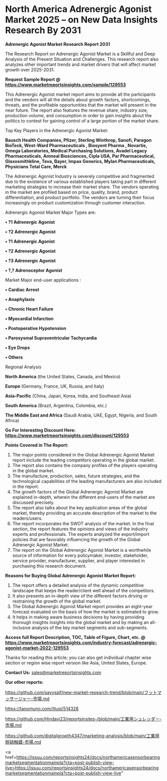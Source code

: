 # North America Adrenergic Agonist Market 2025 – on New Data Insights Research By 2031

<strong>Adrenergic Agonist Market Research Report 2031</strong>

The Research Report on Adrenergic Agonist Market is a Skillful and Deep Analysis of the Present Situation and Challenges. This research report also analyzes other important trends and market drivers that will affect market growth over 2025-2031.

<strong>Request Sample Report @ <a href=https://www.marketreportsinsights.com/sample/129553>https://www.marketreportsinsights.com/sample/129553</a></strong>

This Adrenergic Agonist market report aims to provide all the participants and the vendors will all the details about growth factors, shortcomings, threats, and the profitable opportunities that the market will present in the near future. The report also features the revenue share, industry size, production volume, and consumption in order to gain insights about the politics to contest for gaining control of a large portion of the market share.

Top Key Players in the Adrenergic Agonist Market:

<strong>Bausch Health Companies, Pfizer, Sterling Winthrop, Sanofi, Paragon BioTeck, West-Ward Pharmaceuticals , Biosyent Pharma , Novartis, Omega Laboratories, Medical Purchasing Solutions, Avadel Legacy Pharmaceuticals, Amneal Biosciences, Cipla USA, Par Pharmaceutical, Glaxosmithkline, Teva, Bayer, Impax Generics, Mylan Pharmaceuticals, Physicians Total Care, Merck</strong>

The Adrenergic Agonist Industry is severely competitive and fragmented due to the existence of various established players taking part in different marketing strategies to increase their market share. The vendors operating in the market are profiled based on price, quality, brand, product differentiation, and product portfolio. The vendors are turning their focus increasingly on product customization through customer interaction.

Adrenergic Agonist Market Major Types are:

<strong>• ?1 Adrenergic Agonist

• ?2 Adrenergic Agonist

• ?1 Adrenergic Agonist

• ?2 Adrenergic Agonist

• ?3 Adrenergic Agonist

• ?,? Adrenoceptor Agonist</strong>

Market Major end-user applications :

<strong>• Cardiac Arrest

• Anaphylaxis

• Chronic Heart Failure

• Myocardial Infarction

• Postoperative Hypotension

• Paroxysmal Supraventricular Tachycardia

• Eye Drops

• Others</strong>

Regional Analysis

</u><strong><b>North America</b></strong> (the United States, Canada, and Mexico)

<strong><b>Europe </b></strong>(Germany, France, UK, Russia, and Italy)

<strong><b>Asia-Pacific</b></strong> (China, Japan, Korea, India, and Southeast Asia)

<strong><b>South America</b></strong> (Brazil, Argentina, Colombia, etc.)

<strong><b>The Middle East and Africa</b></strong> (Saudi Arabia, UAE, Egypt, Nigeria, and South Africa)

<strong>Go For Interesting Discount Here: <a href=https://www.marketreportsinsights.com/discount/129553>https://www.marketreportsinsights.com/discount/129553</a></strong>

<strong>Points Covered in The Report:</strong>
<ol>
  <li>The major points considered in the Global Adrenergic Agonist Market report include the leading competitors operating in the global market.</li>
  <li>The report also contains the company profiles of the players operating in the global market.</li>
  <li>The manufacture, production, sales, future strategies, and the technological capabilities of the leading manufacturers are also included in the report.</li>
  <li>The growth factors of the Global Adrenergic Agonist Market are explained in-depth, wherein the different end-users of the market are discussed precisely.</li>
  <li>The report also talks about the key application areas of the global market, thereby providing an accurate description of the market to the readers/users.</li>
  <li>The report incorporates the SWOT analysis of the market. In the final section, the report features the opinions and views of the industry experts and professionals. The experts analyzed the export/import policies that are favorably influencing the growth of the Global Adrenergic Agonist Market.</li>
  <li>The report on the Global Adrenergic Agonist Market is a worthwhile source of information for every policymaker, investor, stakeholder, service provider, manufacturer, supplier, and player interested in purchasing this research document.</li>
</ol>
<strong>Reasons for Buying Global Adrenergic Agonist Market Report:</strong>

<ol>
  <li>The report offers a detailed analysis of the dynamic competitive landscape that keeps the reader/client well ahead of the competitors.</li>
  <li>It also presents an in-depth view of the different factors driving or restraining the growth of the global market.</li>
  <li>The Global Adrenergic Agonist Market report provides an eight-year forecast evaluated on the basis of how the market is estimated to grow.</li>
  <li>It helps in making aware business decisions by having providing thorough insights insights into the global market and by making an all-inclusive analysis of the key market segments and sub-segments.</li>
</ol>
<strong>Access full Report Description, TOC, Table of Figure, Chart, etc. @ <a href=https://www.marketreportsinsights.com/industry-forecast/adrenergic-agonist-market-2022-129553>https://www.marketreportsinsights.com/industry-forecast/adrenergic-agonist-market-2022-129553</a></strong>


Thanks for reading this article; you can also get individual chapter wise section or region wise report version like Asia, United States, Europe.

<strong>Contact Us:</strong>
sales@marketreportsinsights.com

<strong>Our other reports:</strong>

<a href=https://github.com/sayysaif/new-market-research-trend/blob/main/フットマッサージャー-市場.md>https://github.com/sayysaif/new-market-research-trend/blob/main/フットマッサージャー-市場.md</a>

<a href=https://tanomuno.com/illust/514328>https://tanomuno.com/illust/514328</a>

<a href=https://github.com/Hindavi23/reportsinsites-/blob/main/工業用シュレッダー-市場.md>https://github.com/Hindavi23/reportsinsites-/blob/main/工業用シュレッダー-市場.md</a>

<a href=https://github.com/digitalgrowth4347/marketing-analysis/blob/main/工業用脱硝触媒-市場.md>https://github.com/digitalgrowth4347/marketing-analysis/blob/main/工業用脱硝触媒-市場.md</a>

<a href=https://issuu.com/reportsinsights24/docs/northamericasensorbearingmarketsegmentationmainpla?cta=post-publish-view-live>https://issuu.com/reportsinsights24/docs/northamericasensorbearingmarketsegmentationmainpla?cta=post-publish-view-live</a>"
